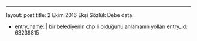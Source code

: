 ---
layout: post
title: 2 Ekim 2016 Ekşi Sözlük Debe
data:
- entry_name: |
    bir belediyenin chp'li olduğunu anlamanın yolları
  entry_id: 63239815
